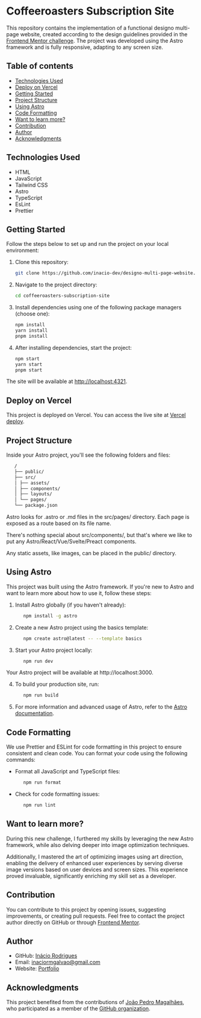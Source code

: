 # Coffeeroasters Subscription Site

This repository contains the implementation of a functional designo multi-page website, created according to the design guidelines provided in the [Frontend Mentor challenge](https://www.frontendmentor.io/challenges/designo-multipage-website-G48K6rfUT/hub). The project was developed using the Astro framework and is fully responsive, adapting to any screen size.

## Table of contents

- [Technologies Used](#technologies-used)
- [Deploy on Vercel](#deploy-on-vercel)
- [Getting Started](#getting-started)
- [Project Structure](#project-structure)
- [Using Astro](#using-astro)
- [Code Formatting](#code-formatting)
- [Want to learn more?](#want-to-learn-more)
- [Contribution](#contribution)
- [Author](#author)
- [Acknowledgments](#acknowledgments)

## Technologies Used

- HTML
- JavaScript
- Tailwind CSS
- Astro
- TypeScript
- EsLint
- Prettier

## Getting Started

Follow the steps below to set up and run the project on your local environment:

1. Clone this repository:

   ```bash
   git clone https://github.com/inacio-dev/designo-multi-page-website.git
   ```

2. Navigate to the project directory:

   ```bash
   cd coffeeroasters-subscription-site
   ```

3. Install dependencies using one of the following package managers (choose one):

   ```bash
   npm install
   yarn install
   pnpm install
   ```

4. After installing dependencies, start the project:

   ```bash
   npm start
   yarn start
   pnpm start
   ```

The site will be available at [http://localhost:4321](http://localhost:4321/).

## Deploy on Vercel

This project is deployed on Vercel. You can access the live site at [Vercel deploy](https://in-dev-designo-multi-page-website.vercel.app/).

## Project Structure

Inside your Astro project, you'll see the following folders and files:

```bash
   /
   ├── public/
   ├── src/
   │ ├── assets/
   │ ├── components/
   │ ├── layouts/
   │ └── pages/
   └── package.json
```

Astro looks for .astro or .md files in the src/pages/ directory. Each page is exposed as a route based on its file name.

There's nothing special about src/components/, but that's where we like to put any Astro/React/Vue/Svelte/Preact components.

Any static assets, like images, can be placed in the public/ directory.

## Using Astro

This project was built using the Astro framework. If you're new to Astro and want to learn more about how to use it, follow these steps:

1. Install Astro globally (if you haven't already):

   ```bash
      npm install -g astro
   ```

2. Create a new Astro project using the basics template:

   ```bash
      npm create astro@latest -- --template basics
   ```

3. Start your Astro project locally:

   ```bash
      npm run dev
   ```

Your Astro project will be available at http://localhost:3000.

4. To build your production site, run:

   ```bash
      npm run build
   ```

5. For more information and advanced usage of Astro, refer to the [Astro documentation](https://docs.astro.build/).

## Code Formatting

We use Prettier and ESLint for code formatting in this project to ensure consistent and clean code. You can format your code using the following commands:

- Format all JavaScript and TypeScript files:

  ```bash
     npm run format
  ```

- Check for code formatting issues:

  ```bash
     npm run lint
  ```

## Want to learn more?

During this new challenge, I furthered my skills by leveraging the new Astro framework, while also delving deeper into image optimization techniques. 

Additionally, I mastered the art of optimizing images using art direction, enabling the delivery of enhanced user experiences by serving diverse image versions based on user devices and screen sizes. This experience proved invaluable, significantly enriching my skill set as a developer.

## Contribution

You can contribute to this project by opening issues, suggesting improvements, or creating pull requests. Feel free to contact the project author directly on GitHub or through [Frontend Mentor](https://www.frontendmentor.io/profile/inacio-dev).

## Author

- GitHub: [Inácio Rodrigues](https://github.com/inacio-dev)
- Email: inaciormgalvao@gmail.com
- Website: [Portfolio](https://inacio-rodrigues.vercel.app/en)

## Acknowledgments

This project benefited from the contributions of [João Pedro Magalhães](https://github.com/joaom00), who participated as a member of the [GitHub organization](https://github.com/inacio-teams).
